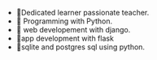 - 👀Dedicated learner passionate teacher.
- 👀 Programming with Python. 
- 🌱 web developement with django.
- 🌱app development with flask
- 🌱sqlite and postgres sql using python.


<!---
imuttam/imuttam is a ✨ special ✨ repository because its `README.md` (this file) appears on your GitHub profile.
You can click the Preview link to take a look at your changes.
--->
